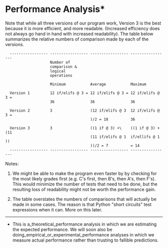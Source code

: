 # Performance Analysis*

Note that while all three versions of our program work, Version 3 is the
best because it is more efficient, and more readable. (Increased
efficiency does not always go hand in hand with increased readability).
The table below summarizes the relative numbers of comparison made by
each of the versions.

```
  ----------------- ----------------- ----------------- -----------------
                    Number of                           
                    comparison &                        
                    logical                             
                    operations                          

                    Minimum           Average           Maximum

  Version 1         12 if/elifs @ 3 = 12 if/elifs @ 3 = 12 if/elifs @ 3 =
                    36                36                36

  Version 2         3                 (12 if/elifs @ 3  12 if/elifs @ 3 =
                                      )/2 = 18          36

  Version 3         3                 ((1 if @ 3) +\    ((1 if @ 3) + (11
                                      (11 if/elifs @ 1  if/ellifs @ 1 ))
                                      ))/2 = 7          = 14
  ----------------- ----------------- ----------------- -----------------
```

Notes:

1.  We might be able to make the program even faster by by checking for
    the most likely grades first (e.g. C's first, then B's, then A's,
    then F's). This would minimize the number of tests that need to be
    done, but the resulting loss of readability might not be worth the
    performance gain.

2.  The table overstates the numbers of comparisons that will actually
    be made in some cases. The reason is that Python "short circuits"
    test expressions when it can. More on this later.

------------------------------------------------------------------------

* This is a_theoretical_performance analysis in which we are
estimating the expected performance. We will soon also be
doing_empirical_or_experimental_performance analyses in which we
measure actual performance rather than trusting to fallible predictions.

